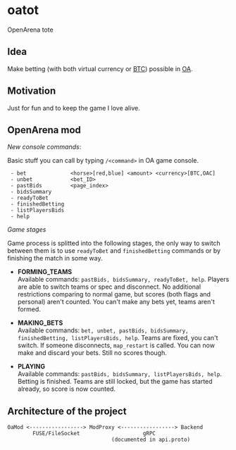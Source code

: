 # oatot
OpenArena tote

## Idea

Make betting (with both virtual currency or [BTC][BTC-link]) possible in [OA][OA-link].

## Motivation

Just for fun and to keep the game I love alive.

## OpenArena mod

*New console commands*:

Basic stuff you can call by typing `/<command>` in OA game console.

```
 - bet              <horse>[red,blue] <amount> <currency>[BTC,OAC]
 - unbet            <bet_ID>
 - pastBids         <page_index>
 - bidsSummary
 - readyToBet
 - finishedBetting
 - listPlayersBids
 - help
```

*Game stages*

Game process is splitted into the following stages, the only way to switch between them
is to use `readyToBet` and `finishedBetting` commands or by finishing the match
in some way.

 - **FORMING_TEAMS**<br>
    Available commands: `pastBids, bidsSummary, readyToBet, help`.
    Players are able to switch teams or spec and disconnect. No additional restrictions
    comparing to normal game, but scores (both flags and personal) aren't counted.
    You can't make any bets yet, teams aren't formed.

 - **MAKING_BETS**<br>
    Available commands: `bet, unbet, pastBids, bidsSummary, finishedBetting, listPlayersBids, help`.
    Teams are fixed, you can't switch. If someone disconnects, `map_restart` is called.
    You can now make and discard your bets. Still no scores though.

 - **PLAYING**<br>
    Available commands: `pastBids, bidsSummary, listPlayersBids, help`.
    Betting is finished. Teams are still locked, but the game has started already,
    so score is now counted.

## Architecture of the project

```
OaMod <-----------------> ModProxy <-----------------> Backend
        FUSE/FileSocket                    gRPC
                                 (documented in api.proto)
```

[BTC-link]: https://en.wikipedia.org/wiki/Bitcoin
[OA-link]: https://en.wikipedia.org/wiki/OpenArena
